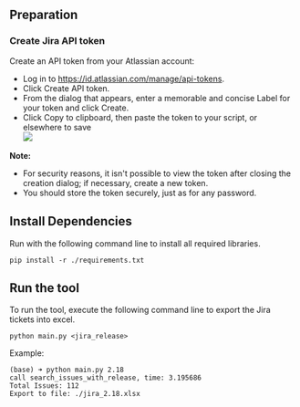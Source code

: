 ## Preparation
### Create Jira API token
Create an API token from your Atlassian account:

- Log in to https://id.atlassian.com/manage/api-tokens.
- Click Create API token.
- From the dialog that appears, enter a memorable and concise Label for your token and click Create.
- Click Copy to clipboard, then paste the token to your script, or elsewhere to save  
![](https://images.ctfassets.net/zsv3d0ugroxu/1RYvh9lqgeZjjNe5S3Hbfb/155e846a1cb38f30bf17512b6dfd2229/screenshot_NewAPIToken)

**Note:**

- For security reasons, it isn't possible to view the token after closing the creation dialog; if necessary, create a new token.
- You should store the token securely, just as for any password.

## Install Dependencies
Run with the following command line to install all required libraries. 

```pip install -r ./requirements.txt```

## Run the tool
To run the tool, execute the following command line to export the Jira tickets into excel.

```python main.py <jira_release>```

Example:
```
(base) ➜ python main.py 2.18
call search_issues_with_release, time: 3.195686
Total Issues: 112
Export to file: ./jira_2.18.xlsx
```